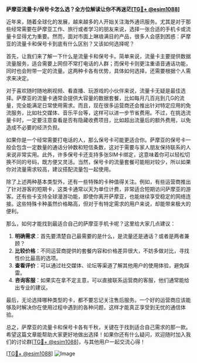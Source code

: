 **萨摩亚流量卡/保号卡怎么选？全方位解读让你不再迷茫[[TG💪+ @esim1088](https://t.me/s/esim1088)]**

近年来，随着全球化的发展，越来越多的人开始关注海外通讯服务。尤其是对于那些经常需要在萨摩亚工作、旅行或者学习的朋友来说，选择一张合适的手机卡或流量卡显得尤为重要。然而，面对市面上琳琅满目的产品，很多人会感到困惑：萨摩亚的流量卡和保号卡到底有什么区别？又该如何选择呢？

首先，让我们来了解一下什么是流量卡和保号卡。简单来说，流量卡主要提供数据流量服务，适合需要上网但不常打电话的人群；而保号卡则更注重语音通话功能，同时也会附带一定的流量。这两种卡各有优势，具体如何选择，还需要根据个人需求来决定。

对于喜欢随时随地刷视频、看直播、玩游戏的小伙伴来说，流量卡无疑是最佳选择。萨摩亚的流量卡通常会提供大容量的数据套餐，比如每月几百兆到几G的流量，完全能满足日常使用需求。而且，现在很多运营商还会推出针对特定应用的免流服务，比如社交媒体、音乐平台等，这样可以进一步节省费用。不过，在挑选流量卡时，一定要注意查看是否有隐藏收费项目，比如超出流量后的额外费用，以免造成不必要的经济负担。

如果你是一个经常需要打电话的人，那么保号卡可能更适合你。萨摩亚的保号卡一般会包含一定数量的通话分钟数和短信条数，这对于需要与家人朋友保持联系的人来说非常实用。此外，许多保号卡还支持多张SIM卡绑定，这意味着你可以轻松切换不同的号码，既方便又灵活。当然，保号卡的流量套餐可能相对较少，所以如果你对流量需求较高，建议搭配流量包一起使用。

除了上述两种基本类型外，还有一些特殊的卡种值得关注。例如，有些运营商推出了针对游客的短期卡，这类卡通常以天为单位计费，非常适合短期访问萨摩亚的游客。还有些卡支持全球漫游功能，即使你离开萨摩亚，也能继续享受稳定的网络连接。这些特殊卡种虽然价格略高，但对于有特定需求的用户来说，却能带来极大的便利。

那么，如何才能找到最适合自己的萨摩亚手机卡呢？这里给大家几点建议：

1. **明确需求**：首先要清楚自己最需要的是什么，是流量还是通话？或者是两者兼顾？
2. **比较价格**：不同运营商提供的套餐内容和价格差异很大，不妨多做对比，寻找性价比最高的选项。
3. **查看评价**：可以通过社交媒体、论坛等渠道了解其他用户的使用体验，避免踩雷。
4. **咨询客服**：如果实在拿不定主意，可以直接联系运营商的客服，他们通常能给出专业的建议。

最后，无论选择哪种类型的卡，都不要忘记关注售后服务。一个好的运营商应该能够及时解决你在使用过程中遇到的各种问题，这样才能真正享受到无忧的通信体验。

总之，萨摩亚的流量卡和保号卡各有千秋，关键在于找到适合自己需求的那一款。希望这篇文章能帮助大家更好地做出选择！如果你还有什么疑问，欢迎随时加入我们的讨论群[[TG💪+ @esim1088](https://t.me/s/esim1088)]，与其他用户一起交流心得！

[[TG💪+ @esim1088](https://t.me/s/esim1088)] ![Image](https://i.postimg.cc/4NQfJmqS/Snipaste-2025-05-13-00-14-12.png)